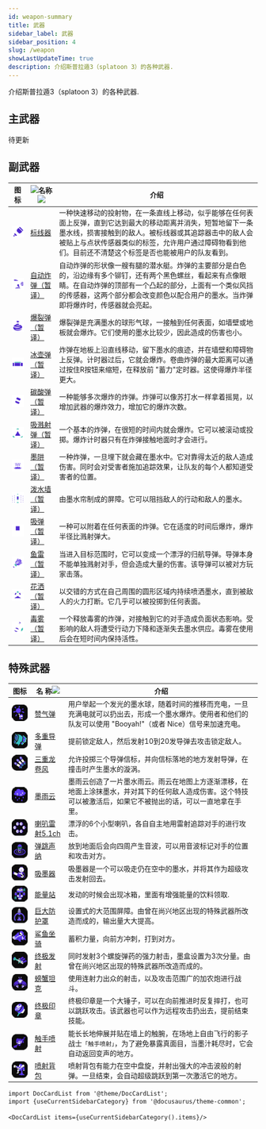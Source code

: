 ```yaml
---
id: weapon-summary
title: 武器
sidebar_label: 武器
sidebar_position: 4
slug: /weapon
showLastUpdateTime: true
description: 介绍斯普拉遁3（splatoon 3）的各种武器.
---
```



介绍斯普拉遁3（splatoon 3）的各种武器.

## 主武器

待更新

## 副武器


| 图标                                                | ![](/img/blank_img.png)名称![](/img/blank_img.png)                 | 介绍                                                                                                                                                           |
| --------------------------------------------------- | -------------------------------------- | ----------------------------------- |
| ![标线器](./sub_weapon/images/S3_Weapon_Sub_Angle_Shooter.png)                 | [标线器](./weapon/sub_weapon/Angle_Shooter)                | 一种快速移动的投射物，在一条直线上移动，似乎能够在任何表面上反弹，直到它达到最大的移动距离并消失，短暂地留下一条墨水线，损害接触到的敌人。被标线器或其追踪器击中的敌人会被贴上与点状传感器类似的标签，允许用户通过障碍物看到他们。目前还不清楚这个标签是否也能被用户的队友看到。    |
| ![自动炸弹（暂译）](./sub_weapon/images/S3_Weapon_Sub_Autobomb.png ) | [自动炸弹（暂译）](./weapon/sub_weapon/Autobomb) | 自动炸弹的形状像一艘有腿的潜水艇。炸弹的主要部分是白色的，沿边缘有多个铆钉，还有两个黑色螺丝，看起来有点像眼睛。在自动炸弹的顶部有一个凸起的部分，上面有一个类似风挡的传感器，这两个部分都会改变颜色以配合用户的墨水。当炸弹即将爆炸时，传感器就会亮起。                                                                                    |
| ![爆裂弹](./sub_weapon/images/S3_Weapon_Sub_Burst_Bomb.png )                  | [爆裂弹（暂译）](./weapon/sub_weapon/Burst_Bomb)                  | 爆裂弹是充满墨水的球形气球，一接触到任何表面，如墙壁或地板就会爆炸。它们使用的墨水比较少，因此造成的伤害也小。 |
| ![冰壶弹](./sub_weapon/images/S3_Weapon_Sub_Curling_Bomb.png )     | [冰壶弹（暂译）](./weapon/sub_weapon/Curling_Bomb)     | 炸弹在地板上沿直线移动，留下墨水的痕迹，并在墙壁和障碍物上反弹。计时器过后，它就会爆炸。卷曲炸弹的最大距离可以通过按住R按钮来缩短，在释放前 "蓄力"定时器。这使得爆炸半径更大。|
| ![碳酸弹](./sub_weapon/images/S3_Weapon_Sub_Fizzy_Bomb.png )             | [碳酸弹（暂译）](./weapon/sub_weapon/Fizzy_Bomb)             | 一种能够多次爆炸的炸弹。炸弹可以像苏打水一样拿着摇晃，以增加武器的爆炸效力，增加它的爆炸次数。                                                                                             |
| ![溅射弹](./sub_weapon/images/S3_Weapon_Sub_Splat_Bomb.png )                    | [吸溅射弹（暂译）](./weapon/sub_weapon/Splat_Bomb)                    | 一个基本的炸弹，在很短的时间内就会爆炸。它可以被滚动或投掷。爆炸计时器只有在炸弹接触地面时才会进行。|
| ![墨阱](./sub_weapon/images/S3_Weapon_Sub_Ink_Mine.png )                | [墨阱（暂译）](./weapon/sub_weapon/Ink_Mine)                | 一种炸弹，一旦埋下就会藏在墨水中。它对靠得太近的敌人造成伤害。同时会对受害者施加追踪效果，让队友的每个人都知道受害者的位置。|
| ![泼水墙](./sub_weapon/images/S3_Weapon_Sub_Splash_Wall.png )            | [泼水墙（暂译）](./weapon/sub_weapon/Splash_Wall)            | 由墨水帘制成的屏障。它可以阻挡敌人的行动和敌人的墨水。 |
| ![吸弹](./sub_weapon/images/S3_Weapon_Sub_Suction_Bomb.png )               | [吸弹（暂译）](./weapon/sub_weapon/Suction_Bomb)               | 一种可以附着在任何表面的炸弹。它在适度的时间后爆炸，爆炸半径比溅射弹大。|
| ![鱼雷](./sub_weapon/images/S3_Weapon_Sub_Torpedo.png )                 | [鱼雷（暂译）](./weapon/sub_weapon/Torpedo)                 | 当进入目标范围时，它可以变成一个漂浮的归航导弹。导弹本身不能单独溅射对手，但会造成大量的伤害。该导弹可以被对方玩家击落。|
| ![花洒](./sub_weapon/images/S3_Weapon_Sub_Sprinkler.png )                | [花洒（暂译）](./weapon/sub_weapon/Sprinkler)                | 以交错的方式在自己周围的圆形区域内持续喷洒墨水，直到被敌人的火力打断。它几乎可以被投掷到任何表面。|
| ![毒雾](./sub_weapon/images/S3_Weapon_Sub_Toxic_Mist.png )              | [毒雾（暂译）](./weapon/sub_weapon/Toxic_Mist)              | 一个释放毒雾的炸弹，对接触到它的对手造成负面状态影响。受影响的敌人将遭受行动力下降和逐渐失去墨水供应。毒雾在使用后会在短时间内保持活性。|



## 特殊武器


| 图标                                                | 名         称![](/img/blank_img.png)        | 介绍                                                                                                                                                           |
| --------------------------------------------------- | -------------------------------------- | -------------------------------------------------------------------------------------------------------------------------------------------------------------- |
| ![赞气弹](./special_weapon/images/Booyah_Bomb.png)                 | [赞气弹](./weapon/special_weapon/booyah_Bomb)                | 用户举起一个发光的墨水球，随着时间的推移而充电，一旦充满电就可以扔出去，形成一个墨水爆炸。使用者和他们的队友可以使用 "Booyah!"（或者 Nice）信号来加速充电。    |
| ![多重导弹](./special_weapon/images/Tenta_Missiles.png )           | [多重导弹](./weapon/special_weapon/Tenta_Missiles)           | 提前锁定敌人，然后发射10到20发导弹去攻击锁定敌人。                                                                                                             |
| ![三重龙卷风](./special_weapon/images/Triple_Inkstrike.png ) | [三重龙卷风](./weapon/special_weapon/Triple_Inkstrike) | 允许投掷三个导弹信标，并向信标落地的地方发射导弹，在撞击时产生墨水的漩涡。                                                                                     |
| ![墨雨云](./special_weapon/images/Ink_Storm.png )                  | [墨雨云](./weapon/special_weapon/Ink_Storm)                  | 墨雨云创造了一片墨水雨云。雨云在地图上方逐渐漂移，在地面上涂抹墨水，并对其下的任何敌人造成伤害。这个特技可以被激活后，如果它不被抛出的话，可以一直地拿在手里。 |
| ![喇叭雷射5.1ch](./special_weapon/images/Killer_Wail_5_1.png )     | [喇叭雷射5.1ch](./weapon/special_weapon/Killer_Wail_5_1)     | 漂浮的6个小型喇叭，各自自主地用雷射追踪对手的进行攻击。                                                                                                        |
| ![弹跳声纳](./special_weapon/images/Wave_Breaker.png )             | [弹跳声纳](./weapon/special_weapon/Wave_Breaker)             | 放到地面后会向四周产生音波，可以用音波标记对手的位置和攻击对方。                                                                                               |
| ![吸墨器](./special_weapon/images/Ink_Vac.png )                    | [吸墨器](./weapon/special_weapon/Ink_Vac)                    | 吸墨器是一个可以吸走仍在空中的墨水，并将其作为超级攻击发射回去。                                                                                               |
| ![能量站](./special_weapon/images/Tacticooler.png )                | [能量站](./weapon/special_weapon/Tacticooler)                | 发动的时候会出现冰箱，里面有增强能量的饮料领取.                                                                                                                |
| ![巨大防护罩](./special_weapon/images/Big_Bubbler.png )            | [巨大防护罩](./weapon/special_weapon/Big_Bubbler)            | 设置式的大范围屏障。由曾在尚兴地区出现的特殊武器所改造而成的，输出量大大提高。                                                                                 |
| ![鲨鱼坐骑](./special_weapon/images/Reefslider.png )               | [鲨鱼坐骑](./weapon/special_weapon/Reefslider)               | 蓄积力量，向前方冲刺，打到对方。                                                                                                                               |
| ![终极发射](./special_weapon/images/Trizooka.png )                 | [终极发射](./weapon/special_weapon/Trizooka)                 | 同时发射3个螺旋弹药的强力射击，墨盒设置为3次分量。由曾在尚兴地区出现的特殊武器所改造而成的。                                                                   |
| ![螃蟹坦克](./special_weapon/images/Crab_Tank.png )                | [螃蟹坦克](./weapon/special_weapon/Crab_Tank)                | 使用连射力出众的射击，以及攻击范围广的加农炮进行战斗。                                                                                                         |
| ![终极印章](./special_weapon/images/Ultra_Stamp.png )              | [终极印章](./weapon/special_weapon/Ultra_Stamp)              | 终极印章是一个大锤子，可以在向前推进时反复摔打，也可以跳跃攻击。该武器也可以作为远程攻击扔出去，提前结束技能。                                                 |
| ![触手喷射](./special_weapon/images/Zipcaster.png )                | [触手喷射](./weapon/special_weapon/Zipcaster)                | 能长长地伸展并贴在墙上的触腕，在场地上自由飞行的影子战士`「触手喷射」`，为了避免暴露真面目，当墨汁耗尽时，它会自动返回变声的地方。                             |
| ![喷射背包](./special_weapon/images/Inkjet.png )                   | [喷射背包](./weapon/special_weapon/Inkjet)                   | 喷射背包有能力在空中盘旋，并射出强大的冲击波般的射弹。一旦结束，会自动超级跳跃到第一次激活它的地方。                                                           |


```mdx-code-block
import DocCardList from '@theme/DocCardList';
import {useCurrentSidebarCategory} from '@docusaurus/theme-common';

<DocCardList items={useCurrentSidebarCategory().items}/>
```


